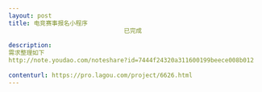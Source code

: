 ```yaml
---                
layout: post       
title: 电竞赛事报名小程序
                                已完成
           
description: 
需求整理如下
http://note.youdao.com/noteshare?id=7444f24320a311600199beece008b012
     
contenturl: https://pro.lagou.com/project/6626.html      
---                 
```

